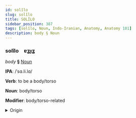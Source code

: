 ```yaml
---
id: solîlo
slug: solîlo
title: SOLÎLO
sidebar_position: 387
tags: [solîlo, Noun, Indo-Iranian, Anatomy, Anatomy 101]
description: body § Noun
---
```


### solîlo&emsp;<span kind="abugida">ɐʓɟʓ</span>

*body* **§** [Noun](../../tags/Noun)

**IPA**: /ˈsɑ.li.lɑ/

**Verb**: to be a body/torso

**Noun**: body/torso

**Modifier**: body/torso-related

<details>
    <summary>Origin</summary>
    Sanskrit शरीर śarīra [saˈrira]<br/>
    <em>Indo-Iranian Language Family</em>
</details>
